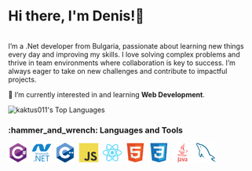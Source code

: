 <h1 align="left">Hi there, I'm Denis!👋</h1>

<p align="left"><br>
    I’m a .Net developer from Bulgaria, passionate about learning new things every day and improving my skills. I love solving complex problems and thrive in team environments where collaboration is key to success. I’m always eager to take on new challenges and contribute to impactful projects.
</p>

<p align="left">
  <p>🌱 I’m currently interested in and learning <b>Web Development</b>.</p>
  
  ![kaktus011's Top Languages](https://github-readme-stats.vercel.app/api/top-langs/?username=kaktus011&theme=nord&show_icons=true&hide_border=false&layout=compact)
  
  <h3 align="left"> :hammer_and_wrench: Languages and Tools</h3>
  <div align="left">
    <img src="https://github.com/devicons/devicon/blob/master/icons/csharp/csharp-original.svg" title="c#" alt="c#" width="40" height="40"/>&nbsp;
    <img src="https://github.com/devicons/devicon/blob/master/icons/dot-net/dot-net-plain-wordmark.svg" title=".net" alt=".net" width="40" height="40"/>&nbsp;
    <img src="https://github.com/devicons/devicon/blob/master/icons/cplusplus/cplusplus-original.svg" title="c++" alt="c++" width="40" height="40"/>&nbsp;
    <img src="https://raw.githubusercontent.com/devicons/devicon/master/icons/javascript/javascript-original.svg" title="javascript" alt="javascript" width="40" height="40"/>&nbsp;
      <img src="https://github.com/devicons/devicon/blob/master/icons/react/react-original.svg" title="react" alt="react" width="40" height="40"/>&nbsp;
    <img src="https://github.com/devicons/devicon/blob/master/icons/html5/html5-original.svg" title="html" alt="html" width="40" height="40"/>&nbsp;
    <img src="https://github.com/devicons/devicon/blob/master/icons/css3/css3-original.svg" title="css" alt="css" width="40" height="40"/>&nbsp;
    <img src="https://github.com/devicons/devicon/blob/master/icons/java/java-plain-wordmark.svg" title="java" alt="java" width="40" height="40"/>&nbsp;
    <img src="https://github.com/devicons/devicon/blob/master/icons/mysql/mysql-original.svg" title="mysql" alt="mysql" width="40" height="40"/>&nbsp;
  </div>
</p>

<!--

<h3 align="center"> 🔭 Currently learning</h3>
<p align="center">
  ◯ Django ◯ Python3 ◯ JavaScript
**kaktus011/kaktus011** is a ✨ _special_ ✨ repository because its `README.md` (this file) appears on your GitHub profile.

Here are some ideas to get you started:

- 🔭 I’m currently working on ...
- 🔭 I'm interested in ...
- 🌱 I’m currently learning ...
- 👯 I’m looking to collaborate on ...
- 🤔 I’m looking for help with ...
- 💬 Ask me about ...
- 📫 How to reach me: ...
- ⚡ Fun fact: ...
-->
